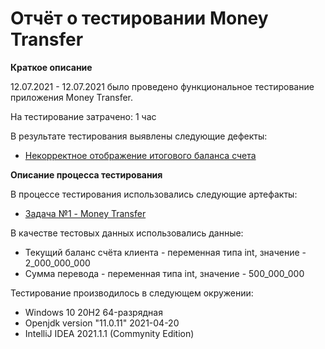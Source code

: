 # Отчёт о тестировании Money Transfer

**Краткое описание**

12.07.2021 - 12.07.2021 было проведено функциональное тестирование приложения Money Transfer.

На тестирование затрачено: 1 час

В результате тестирования выявлены следующие дефекты:
* [Некорректное отображение итогового баланса счета](https://github.com/Godse361/Java2.1/issues/1)



**Описание процесса тестирования**

В процессе тестирования использовались следующие артефакты:
* [Задача №1 - Money Transfer](https://github.com/netology-code/javaqa-homeworks/tree/master/programming#%D0%B7%D0%B0%D0%B4%D0%B0%D1%87%D0%B0-1---money-transfer)


В качестве тестовых данных использовались данные:
* Текущий баланс счёта клиента - переменная типа int, значение - 2_000_000_000
* Сумма перевода - переменная типа int, значение - 500_000_000

Тестирование производилось в следующем окружении:
* Windows 10 20H2 64-разрядная
* Openjdk version "11.0.11" 2021-04-20
* IntelliJ IDEA 2021.1.1 (Commynity Edition)
